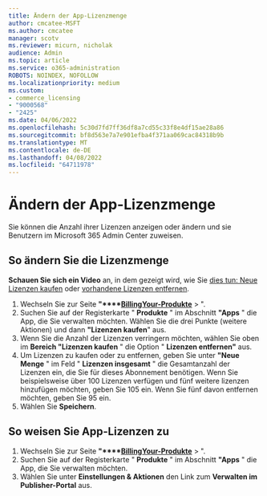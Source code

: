 ```yaml
---
title: Ändern der App-Lizenzmenge
author: cmcatee-MSFT
ms.author: cmcatee
manager: scotv
ms.reviewer: micurn, nicholak
audience: Admin
ms.topic: article
ms.service: o365-administration
ROBOTS: NOINDEX, NOFOLLOW
ms.localizationpriority: medium
ms.custom:
- commerce_licensing
- "9000568"
- "2425"
ms.date: 04/06/2022
ms.openlocfilehash: 5c30d7fd7ff36df8a7cd55c33f8e4df15ae28a86
ms.sourcegitcommit: bf8d563e7a7e901efba4f371aa069cac84318b9b
ms.translationtype: MT
ms.contentlocale: de-DE
ms.lasthandoff: 04/08/2022
ms.locfileid: "64711978"
---
```

# <a name="change-app-license-quantity"></a>Ändern der App-Lizenzmenge

Sie können die Anzahl ihrer Lizenzen anzeigen oder ändern und sie Benutzern im Microsoft 365 Admin Center zuweisen.

## <a name="to-change-license-quantity"></a>So ändern Sie die Lizenzmenge

**Schauen Sie sich ein Video** an, in dem gezeigt wird, wie Sie [dies tun: Neue Lizenzen kaufen](https://docs.microsoft.com/microsoft-365/commerce/licenses/buy-licenses#watch-buy-new-licenses) oder [vorhandene Lizenzen entfernen](https://docs.microsoft.com/microsoft-365/commerce/licenses/buy-licenses#watch-remove-existing-licenses).

1. Wechseln Sie zur Seite **"****[BillingYour-Produkte](https://go.microsoft.com/fwlink/p/?linkid=842054)** > ".
2. Suchen Sie auf der Registerkarte " **Produkte** " im Abschnitt **"Apps** " die App, die Sie verwalten möchten. Wählen Sie die drei Punkte (weitere Aktionen) und dann **"Lizenzen kaufen**" aus.
3. Wenn Sie die Anzahl der Lizenzen verringern möchten, wählen Sie oben im **Bereich "Lizenzen kaufen** " die Option " **Lizenzen entfernen"** aus.
4. Um Lizenzen zu kaufen oder zu entfernen, geben Sie unter **"Neue Menge** " im Feld " **Lizenzen insgesamt** " die Gesamtanzahl der Lizenzen ein, die Sie für dieses Abonnement benötigen. Wenn Sie beispielsweise über 100 Lizenzen verfügen und fünf weitere lizenzen hinzufügen möchten, geben Sie 105 ein. Wenn Sie fünf davon entfernen möchten, geben Sie 95 ein.
5. Wählen Sie **Speichern**.

## <a name="to-assign-app-licenses"></a>So weisen Sie App-Lizenzen zu

1. Wechseln Sie zur Seite **"****[BillingYour-Produkte](https://go.microsoft.com/fwlink/p/?linkid=842054)** > ".
2. Suchen Sie auf der Registerkarte " **Produkte** " im Abschnitt **"Apps** " die App, die Sie verwalten möchten.
3. Wählen Sie unter **Einstellungen & Aktionen** den Link zum **Verwalten im Publisher-Portal** aus.
